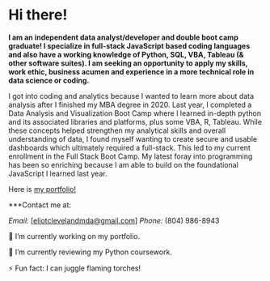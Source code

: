 <!-- # MBA | Data Scientist | Strategist | Researcher | Leader | Problem Solver | Lifelong Learner -->
<!-- ![Job Search Image](job-search.jpg) -->
# Hi there!
**I am an independent data analyst/developer and double boot camp graduate! I specialize in full-stack JavaScript based coding languages and also have a working knowledge of Python, SQL, VBA, Tableau (& other software suites). I am seeking an opportunity to apply my skills, work ethic, business acumen and experience in a more technical role in data science or coding.**

I got into coding and analytics because I wanted to learn more about data analysis after I finished my MBA degree in 2020. Last year, I completed a Data Analysis and Visualization Boot Camp where I learned in-depth python and its associated libraries and platforms, plus some VBA, R, Tableau. While these concepts helped strengthen my analytical skills and overall understanding of data, I found myself wanting to create secure and usable dashboards which ultimately required a full-stack. This led to my current enrollment in the Full Stack Boot Camp. My latest foray into programming has been so enriching because I am able to build on the foundational JavaScript I learned last year.

Here is [my portfolio!](https://eclevela-1234.github.io/folio-3-point-0/)

***Contact me at:

*Email:* [eliotclevelandmda@gmail.com]
*Phone:* (804) 986-8943



🔭 I’m currently working on my portfolio.

🌱 I’m currently reviewing my Python coursework. 

⚡ Fun fact: I can juggle flaming torches!





<!--
**eclevela-1234/eclevela-1234** is a ✨ _special_ ✨ repository because its `README.md` (this file) appears on your GitHub profile.

Here are some ideas to get you started:


- 
- 👯 I’m looking to collaborate on ...
- 🤔 I’m looking for help with ...
- 💬 Ask me about ...
- 📫 How to reach me: ...
- 😄 Pronouns: ...
- 
-->
